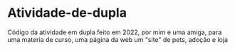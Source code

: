 # Atividade-de-dupla
Código da atividade em dupla feito em 2022, por mim e uma amiga, para uma materia de curso, uma página da web um "site" de pets, adoção e loja
